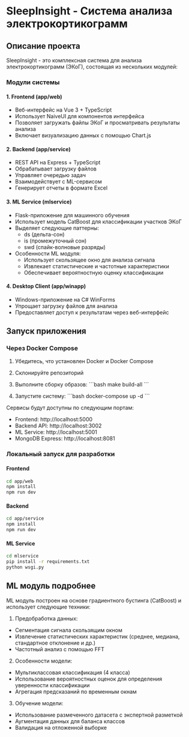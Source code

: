 # SleepInsight - Система анализа электрокортикограмм

## Описание проекта

SleepInsight - это комплексная система для анализа электрокортикограмм (ЭКоГ), состоящая из нескольких модулей:

### Модули системы

#### 1. Frontend (app/web)

- Веб-интерфейс на Vue 3 + TypeScript
- Использует NaiveUI для компонентов интерфейса
- Позволяет загружать файлы ЭКоГ и просматривать результаты анализа
- Включает визуализацию данных с помощью Chart.js

#### 2. Backend (app/service)

- REST API на Express + TypeScript
- Обрабатывает загрузку файлов
- Управляет очередью задач
- Взаимодействует с ML-сервисом
- Генерирует отчеты в формате Excel

#### 3. ML Service (mlservice)

- Flask-приложение для машинного обучения
- Использует модель CatBoost для классификации участков ЭКоГ
- Выделяет следующие паттерны:
    - ds (дельта-сон)
    - is (промежуточный сон)
    - swd (спайк-волновые разряды)
- Особенности ML модуля:
    - Использует скользящее окно для анализа сигнала
    - Извлекает статистические и частотные характеристики
    - Обеспечивает вероятностную оценку классификации

#### 4. Desktop Client (app/winapp)

- Windows-приложение на C# WinForms
- Упрощает загрузку файлов для анализа
- Предоставляет доступ к результатам через веб-интерфейс

## Запуск приложения

### Через Docker Compose

1. Убедитесь, что установлен Docker и Docker Compose
2. Склонируйте репозиторий
3. Выполните сборку образов:
   \```bash
   make build-all
   \```

4. Запустите систему:
   \```bash
   docker-compose up -d
   \```

Сервисы будут доступны по следующим портам:

- Frontend: http://localhost:5000
- Backend API: http://localhost:3002
- ML Service: http://localhost:5001
- MongoDB Express: http://localhost:8081

### Локальный запуск для разработки

#### Frontend

```bash
cd app/web
npm install
npm run dev
```

#### Backend

```bash
cd app/service
npm install
npm run dev
```

#### ML Service

```bash
cd mlservice
pip install -r requirements.txt
python wsgi.py
```

## ML модуль подробнее

ML модуль построен на основе градиентного бустинга (CatBoost) и использует следующие техники:

1. Предобработка данных:

- Сегментация сигнала скользящим окном
- Извлечение статистических характеристик (среднее, медиана, стандартное отклонение и др.)
- Частотный анализ с помощью FFT

2. Особенности модели:

- Мультиклассовая классификация (4 класса)
- Использование вероятностных оценок для определения уверенности классификации
- Агрегация предсказаний по временным окнам

3. Обучение модели:

- Использование размеченного датасета с экспертной разметкой
- Аугментация данных для баланса классов
- Валидация на отложенной выборке